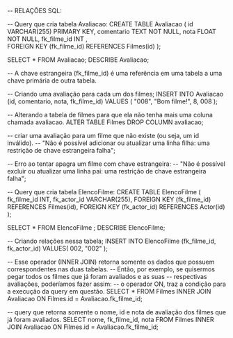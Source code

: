 -- RELAÇÕES SQL:

--  Query que cria tabela Avaliacao:
CREATE TABLE Avaliacao (
	id VARCHAR(255) PRIMARY KEY,
    comentario TEXT NOT NULL,
	nota FLOAT NOT NULL,
	fk_filme_id INT ,	
	FOREIGN KEY (fk_filme_id) REFERENCES Filmes(id)
);

SELECT * FROM Avaliacao;
DESCRIBE Avaliacao;

--  A chave estrangeira (fk_filme_id) é uma referência em uma tabela a uma chave primária de outra tabela.

-- Criando uma avaliação para cada um dos filmes;
INSERT INTO Avaliacao (id, comentario, nota, fk_filme_id) 
VALUES (
	"008",
    "Bom filme!",
    8,
	008
);

-- Alterando a tabela de filmes para que ela não tenha mais uma coluna chamada avaliacao.
ALTER TABLE  Filmes DROP COLUMN  avaliacao;

-- criar uma avaliação para um filme que não existe (ou seja, um id inválido).
-- "Não é possível adicionar ou atualizar uma linha filha: uma restrição de chave estrangeira falha";

-- Erro ao tentar apagra um filme com chave estrangeira:
-- "Não é possível excluir ou atualizar uma linha pai: uma restrição de chave estrangeira falha";

--  Query que cria tabela ElencoFilme:
CREATE TABLE ElencoFilme  (
	fk_filme_id INT,
	fk_actor_id VARCHAR(255),
    FOREIGN KEY (fk_filme_id) REFERENCES Filmes(id),
    FOREIGN KEY (fk_actor_id) REFERENCES Actor(id)
);

SELECT * FROM ElencoFilme ;
DESCRIBE ElencoFilme;

-- Criando relações nessa tabela;
INSERT INTO  ElencoFilme  (fk_filme_id, fk_actor_id)
VALUES(
	002,
	"002"
);

-- Esse operador (INNER JOIN) retorna somente os dados que possuem correspondentes nas duas tabelas. 
-- Então, por exemplo, se quisermos pegar todos os filmes que já foram avaliados e as suas 
-- respectivas avaliações, poderíamos fazer assim:
-- o operador ON, traz a condição para a execução da query em questão. 
SELECT * FROM Filmes 
INNER JOIN Avaliacao ON Filmes.id = Avaliacao.fk_filme_id;

-- query que retorna somente o nome, id e nota de avaliação dos filmes que já foram avaliados.
SELECT nome, fk_filme_id, nota FROM Filmes
INNER JOIN Avaliacao ON Filmes.id = Avaliacao.fk_filme_id;